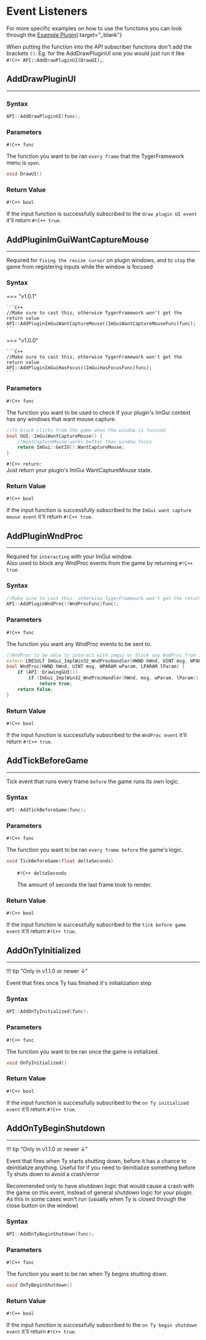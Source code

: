# Event Listeners

For more specific examples on how to use the functions you can look through the [<ins>Example Plugin</ins>](https://github.com/ElusiveFluffy/Example-Plugin){:target="_blank"}

When putting the function into the API subscriber functions don't add the brackets `()`. Eg. for the AddDrawPluginUI one you would just run it like `#!C++ API::AddDrawPluginUI(DrawUI);`.

## AddDrawPluginUI
---

<h3> Syntax </h3>

```C++
API::AddDrawPluginUI(func);
```

<h3> Parameters </h3>

`#!C++ func`

The function you want to be ran `every frame` that the TygerFramework menu is `open`.

```C++ title="Input function just needs to be void:"
void DrawUI()
```

<h3> Return Value </h3>

`#!C++ bool`

If the input function is successfully subscribed to the `draw plugin UI event` it'll return `#!C++ true`.

## AddPluginImGuiWantCaptureMouse
---

Required for `fixing the resize cursor` on plugin windows, and to `stop` the game from registering inputs while the window is focused

<h3> Syntax </h3>
=== "v1.0.1"

    ```C++
    //Make sure to cast this, otherwise TygerFramework won't get the return value
    API::AddPluginImGuiWantCaptureMouse((ImGuiWantCaptureMouseFunc)func);
    ```

=== "v1.0.0"

    ```C++
    //Make sure to cast this, otherwise TygerFramework won't get the return value
    API::AddPluginImGuiHasFocus((ImGuiHasFocusFunc)func);
    ```

<h3> Parameters </h3>

`#!C++ func`

The function you want to be used to check if your plugin's ImGui context has any windows that want mouse capture.


```C++ title="All your event function needs to contain:"
//To block clicks from the game when the window is focused
bool GUI::ImGuiWantCaptureMouse() {
    //WantCaptureMouse works better than window focus
    return ImGui::GetIO().WantCaptureMouse;
}
```
`#!C++ return:`  
Just return your plugin's ImGui WantCaptureMouse state.

<h3> Return Value </h3>

`#!C++ bool`

If the input function is successfully subscribed to the `ImGui want capture mouse event` it'll return `#!C++ true`.

## AddPluginWndProc
---

Required for `interacting` with your ImGui window.  
Also used to block any WndProc events from the game by returning `#!C++ true`.

<h3> Syntax </h3>

```C++
//Make sure to cast this, otherwise TygerFramework won't get the return value
API::AddPluginWndProc((WndProcFunc)func);
```

<h3> Parameters </h3>

`#!C++ func`

The function you want any WndProc events to be sent to.


```C++ title="Minimal amount that you may typically need for your plugin:"
//WndProc to be able to interact with imgui or block any WndProc from interacting with the Ty window
extern LRESULT ImGui_ImplWin32_WndProcHandler(HWND hWnd, UINT msg, WPARAM wParam, LPARAM lParam);
bool WndProc(HWND hWnd, UINT msg, WPARAM wParam, LPARAM lParam) {
    if (API::DrawingGUI())
        if (ImGui_ImplWin32_WndProcHandler(hWnd, msg, wParam, lParam))
            return true;
    return false;
}
```

<h3> Return Value </h3>

`#!C++ bool`

If the input function is successfully subscribed to the `WndProc event` it'll return `#!C++ true`.

## AddTickBeforeGame
---

Tick event that runs every frame `before` the game runs its own logic.

<h3> Syntax </h3>

```C++
API::AddTickBeforeGame(func);
```

<h3> Parameters </h3>

`#!C++ func`

The function you want to be ran `every frame before` the game's logic.


```C++ title="Input function just needs to be void and have a float input:"
void TickBeforeGame(float deltaSeconds)
```

&emsp;&emsp;`#!C++ deltaSeconds`

&emsp;&emsp;The amount of seconds the last frame took to render.

<h3> Return Value </h3>

`#!C++ bool`

If the input function is successfully subscribed to the `tick before game event` it'll return `#!C++ true`.

## AddOnTyInitialized
---
!!! tip "Only in v1.1.0 or newer ↓"

Event that fires once Ty has finished it's initialization step

<h3> Syntax </h3>

```C++
API::AddOnTyInitialized(func);
```

<h3> Parameters </h3>

`#!C++ func`

The function you want to be ran once the game is initialized.

```C++ title="Input function just needs to be void:"
void OnTyInitialized()
```

<h3> Return Value </h3>

`#!C++ bool`

If the input function is successfully subscribed to the `on Ty initialized event` it'll return `#!C++ true`.



## AddOnTyBeginShutdown
---
!!! tip "Only in v1.1.0 or newer ↓"

Event that fires when Ty starts shutting down, before it has a chance to deinitialize anything. Useful for if you need to deinitialize something before Ty shuts down to avoid a crash/error

Recommended only to have shutdown logic that would cause a crash with the game on this event, instead of general shutdown logic for your plugin. As this in some cases won't run (usually when Ty is closed through the close button on the window)

<h3> Syntax </h3>

```C++
API::AddOnTyBeginShutdown(func);
```

<h3> Parameters </h3>

`#!C++ func`

The function you want to be ran when Ty begins shutting down.

```C++ title="Input function just needs to be void:"
void OnTyBeginShutdown()
```

<h3> Return Value </h3>

`#!C++ bool`

If the input function is successfully subscribed to the `on Ty begin shutdown event` it'll return `#!C++ true`.